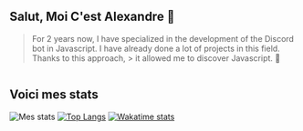 ## Salut, Moi C'est Alexandre 👋

> For 2 years now, I have specialized in the development of the Discord bot in Javascript. I have already done a lot of projects in this field. Thanks to this approach, > it allowed me to discover Javascript. 🌙
<img src="https://komarev.com/ghpvc/?username=alexandre-vl&style=flat-square&color=blue" alt=""/>

## Voici mes stats 

![Mes stats](https://github-readme-stats.vercel.app/api?username=alexandre-vl&show_icons=true&theme=material-palenight)
[![Top Langs](https://github-readme-stats.vercel.app/api/top-langs/?username=anuraghazra&layout=compact&theme=material-palenight)](https://github.com/anuraghazra/github-readme-stats)
[![Wakatime stats](https://github-readme-stats.vercel.app/api/wakatime?username=Ayumi&theme=material-palenight)](https://github.com/anuraghazra/github-readme-stats)

